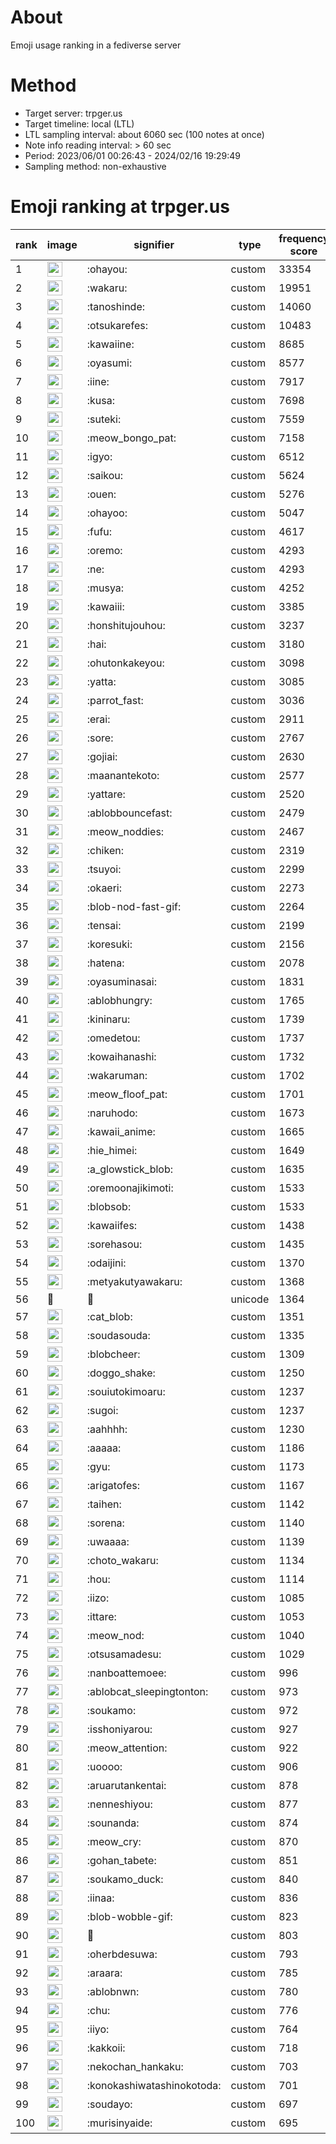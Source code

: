 # About
Emoji usage ranking in a fediverse server

# Method
- Target server: trpger.us
- Target timeline: local (LTL)
- LTL sampling interval: about 6060 sec (100 notes at once)
- Note info reading interval: > 60 sec
- Period: 2023/06/01 00:26:43 - 2024/02/16 19:29:49 
- Sampling method: non-exhaustive

# Emoji ranking at trpger.us

|rank|image|signifier|type|frequency score|
|----|----|----|----|----|
|1|<img height="24" src="https://trpger.us/emoji/ohayou.webp">|:ohayou:|custom|33354|
|2|<img height="24" src="https://trpger.us/emoji/wakaru.webp">|:wakaru:|custom|19951|
|3|<img height="24" src="https://trpger.us/emoji/tanoshinde.webp">|:tanoshinde:|custom|14060|
|4|<img height="24" src="https://trpger.us/emoji/otsukarefes.webp">|:otsukarefes:|custom|10483|
|5|<img height="24" src="https://trpger.us/emoji/kawaiine.webp">|:kawaiine:|custom|8685|
|6|<img height="24" src="https://trpger.us/emoji/oyasumi.webp">|:oyasumi:|custom|8577|
|7|<img height="24" src="https://trpger.us/emoji/iine.webp">|:iine:|custom|7917|
|8|<img height="24" src="https://trpger.us/emoji/kusa.webp">|:kusa:|custom|7698|
|9|<img height="24" src="https://trpger.us/emoji/suteki.webp">|:suteki:|custom|7559|
|10|<img height="24" src="https://trpger.us/emoji/meow_bongo_pat.webp">|:meow_bongo_pat:|custom|7158|
|11|<img height="24" src="https://trpger.us/emoji/igyo.webp">|:igyo:|custom|6512|
|12|<img height="24" src="https://trpger.us/emoji/saikou.webp">|:saikou:|custom|5624|
|13|<img height="24" src="https://trpger.us/emoji/ouen.webp">|:ouen:|custom|5276|
|14|<img height="24" src="https://trpger.us/emoji/ohayoo.webp">|:ohayoo:|custom|5047|
|15|<img height="24" src="https://trpger.us/emoji/fufu.webp">|:fufu:|custom|4617|
|16|<img height="24" src="https://trpger.us/emoji/oremo.webp">|:oremo:|custom|4293|
|17|<img height="24" src="https://trpger.us/emoji/ne.webp">|:ne:|custom|4293|
|18|<img height="24" src="https://trpger.us/emoji/musya.webp">|:musya:|custom|4252|
|19|<img height="24" src="https://trpger.us/emoji/kawaiii.webp">|:kawaiii:|custom|3385|
|20|<img height="24" src="https://trpger.us/emoji/honshitujouhou.webp">|:honshitujouhou:|custom|3237|
|21|<img height="24" src="https://trpger.us/emoji/hai.webp">|:hai:|custom|3180|
|22|<img height="24" src="https://trpger.us/emoji/ohutonkakeyou.webp">|:ohutonkakeyou:|custom|3098|
|23|<img height="24" src="https://trpger.us/emoji/yatta.webp">|:yatta:|custom|3085|
|24|<img height="24" src="https://trpger.us/emoji/parrot_fast.webp">|:parrot_fast:|custom|3036|
|25|<img height="24" src="https://trpger.us/emoji/erai.webp">|:erai:|custom|2911|
|26|<img height="24" src="https://trpger.us/emoji/sore.webp">|:sore:|custom|2767|
|27|<img height="24" src="https://trpger.us/emoji/gojiai.webp">|:gojiai:|custom|2630|
|28|<img height="24" src="https://trpger.us/emoji/maanantekoto.webp">|:maanantekoto:|custom|2577|
|29|<img height="24" src="https://trpger.us/emoji/yattare.webp">|:yattare:|custom|2520|
|30|<img height="24" src="https://trpger.us/emoji/ablobbouncefast.webp">|:ablobbouncefast:|custom|2479|
|31|<img height="24" src="https://trpger.us/emoji/meow_noddies.webp">|:meow_noddies:|custom|2467|
|32|<img height="24" src="https://trpger.us/emoji/chiken.webp">|:chiken:|custom|2319|
|33|<img height="24" src="https://trpger.us/emoji/tsuyoi.webp">|:tsuyoi:|custom|2299|
|34|<img height="24" src="https://trpger.us/emoji/okaeri.webp">|:okaeri:|custom|2273|
|35|<img height="24" src="https://trpger.us/emoji/blob-nod-fast-gif.webp">|:blob-nod-fast-gif:|custom|2264|
|36|<img height="24" src="https://trpger.us/emoji/tensai.webp">|:tensai:|custom|2199|
|37|<img height="24" src="https://trpger.us/emoji/koresuki.webp">|:koresuki:|custom|2156|
|38|<img height="24" src="https://trpger.us/emoji/hatena.webp">|:hatena:|custom|2078|
|39|<img height="24" src="https://trpger.us/emoji/oyasuminasai.webp">|:oyasuminasai:|custom|1831|
|40|<img height="24" src="https://trpger.us/emoji/ablobhungry.webp">|:ablobhungry:|custom|1765|
|41|<img height="24" src="https://trpger.us/emoji/kininaru.webp">|:kininaru:|custom|1739|
|42|<img height="24" src="https://trpger.us/emoji/omedetou.webp">|:omedetou:|custom|1737|
|43|<img height="24" src="https://trpger.us/emoji/kowaihanashi.webp">|:kowaihanashi:|custom|1732|
|44|<img height="24" src="https://trpger.us/emoji/wakaruman.webp">|:wakaruman:|custom|1702|
|45|<img height="24" src="https://trpger.us/emoji/meow_floof_pat.webp">|:meow_floof_pat:|custom|1701|
|46|<img height="24" src="https://trpger.us/emoji/naruhodo.webp">|:naruhodo:|custom|1673|
|47|<img height="24" src="https://trpger.us/emoji/kawaii_anime.webp">|:kawaii_anime:|custom|1665|
|48|<img height="24" src="https://trpger.us/emoji/hie_himei.webp">|:hie_himei:|custom|1649|
|49|<img height="24" src="https://trpger.us/emoji/a_glowstick_blob.webp">|:a_glowstick_blob:|custom|1635|
|50|<img height="24" src="https://trpger.us/emoji/oremoonajikimoti.webp">|:oremoonajikimoti:|custom|1533|
|51|<img height="24" src="https://trpger.us/emoji/blobsob.webp">|:blobsob:|custom|1533|
|52|<img height="24" src="https://trpger.us/emoji/kawaiifes.webp">|:kawaiifes:|custom|1438|
|53|<img height="24" src="https://trpger.us/emoji/sorehasou.webp">|:sorehasou:|custom|1435|
|54|<img height="24" src="https://trpger.us/emoji/odaijini.webp">|:odaijini:|custom|1370|
|55|<img height="24" src="https://trpger.us/emoji/metyakutyawakaru.webp">|:metyakutyawakaru:|custom|1368|
|56|🍮|🍮|unicode|1364|
|57|<img height="24" src="https://trpger.us/emoji/cat_blob.webp">|:cat_blob:|custom|1351|
|58|<img height="24" src="https://trpger.us/emoji/soudasouda.webp">|:soudasouda:|custom|1335|
|59|<img height="24" src="https://trpger.us/emoji/blobcheer.webp">|:blobcheer:|custom|1309|
|60|<img height="24" src="https://trpger.us/emoji/doggo_shake.webp">|:doggo_shake:|custom|1250|
|61|<img height="24" src="https://trpger.us/emoji/souiutokimoaru.webp">|:souiutokimoaru:|custom|1237|
|62|<img height="24" src="https://trpger.us/emoji/sugoi.webp">|:sugoi:|custom|1237|
|63|<img height="24" src="https://trpger.us/emoji/aahhhh.webp">|:aahhhh:|custom|1230|
|64|<img height="24" src="https://trpger.us/emoji/aaaaa.webp">|:aaaaa:|custom|1186|
|65|<img height="24" src="https://trpger.us/emoji/gyu.webp">|:gyu:|custom|1173|
|66|<img height="24" src="https://trpger.us/emoji/arigatofes.webp">|:arigatofes:|custom|1167|
|67|<img height="24" src="https://trpger.us/emoji/taihen.webp">|:taihen:|custom|1142|
|68|<img height="24" src="https://trpger.us/emoji/sorena.webp">|:sorena:|custom|1140|
|69|<img height="24" src="https://trpger.us/emoji/uwaaaa.webp">|:uwaaaa:|custom|1139|
|70|<img height="24" src="https://trpger.us/emoji/choto_wakaru.webp">|:choto_wakaru:|custom|1134|
|71|<img height="24" src="https://trpger.us/emoji/hou.webp">|:hou:|custom|1114|
|72|<img height="24" src="https://trpger.us/emoji/iizo.webp">|:iizo:|custom|1085|
|73|<img height="24" src="https://trpger.us/emoji/ittare.webp">|:ittare:|custom|1053|
|74|<img height="24" src="https://trpger.us/emoji/meow_nod.webp">|:meow_nod:|custom|1040|
|75|<img height="24" src="https://trpger.us/emoji/otsusamadesu.webp">|:otsusamadesu:|custom|1029|
|76|<img height="24" src="https://trpger.us/emoji/nanboattemoee.webp">|:nanboattemoee:|custom|996|
|77|<img height="24" src="https://trpger.us/emoji/ablobcat_sleepingtonton.webp">|:ablobcat_sleepingtonton:|custom|973|
|78|<img height="24" src="https://trpger.us/emoji/soukamo.webp">|:soukamo:|custom|972|
|79|<img height="24" src="https://trpger.us/emoji/isshoniyarou.webp">|:isshoniyarou:|custom|927|
|80|<img height="24" src="https://trpger.us/emoji/meow_attention.webp">|:meow_attention:|custom|922|
|81|<img height="24" src="https://trpger.us/emoji/uoooo.webp">|:uoooo:|custom|906|
|82|<img height="24" src="https://trpger.us/emoji/aruarutankentai.webp">|:aruarutankentai:|custom|878|
|83|<img height="24" src="https://trpger.us/emoji/nenneshiyou.webp">|:nenneshiyou:|custom|877|
|84|<img height="24" src="https://trpger.us/emoji/sounanda.webp">|:sounanda:|custom|874|
|85|<img height="24" src="https://trpger.us/emoji/meow_cry.webp">|:meow_cry:|custom|870|
|86|<img height="24" src="https://trpger.us/emoji/gohan_tabete.webp">|:gohan_tabete:|custom|851|
|87|<img height="24" src="https://trpger.us/emoji/soukamo_duck.webp">|:soukamo_duck:|custom|840|
|88|<img height="24" src="https://trpger.us/emoji/iinaa.webp">|:iinaa:|custom|836|
|89|<img height="24" src="https://trpger.us/emoji/blob-wobble-gif.webp">|:blob-wobble-gif:|custom|823|
|90|<img height="24" src="https://trpger.us/emoji/birthday.webp">|:birthday:|custom|803|
|91|<img height="24" src="https://trpger.us/emoji/oherbdesuwa.webp">|:oherbdesuwa:|custom|793|
|92|<img height="24" src="https://trpger.us/emoji/araara.webp">|:araara:|custom|785|
|93|<img height="24" src="https://trpger.us/emoji/ablobnwn.webp">|:ablobnwn:|custom|780|
|94|<img height="24" src="https://trpger.us/emoji/chu.webp">|:chu:|custom|776|
|95|<img height="24" src="https://trpger.us/emoji/iiyo.webp">|:iiyo:|custom|764|
|96|<img height="24" src="https://trpger.us/emoji/kakkoii.webp">|:kakkoii:|custom|718|
|97|<img height="24" src="https://trpger.us/emoji/nekochan_hankaku.webp">|:nekochan_hankaku:|custom|703|
|98|<img height="24" src="https://trpger.us/emoji/konokashiwatashinokotoda.webp">|:konokashiwatashinokotoda:|custom|701|
|99|<img height="24" src="https://trpger.us/emoji/soudayo.webp">|:soudayo:|custom|697|
|100|<img height="24" src="https://trpger.us/emoji/murisinyaide.webp">|:murisinyaide:|custom|695|

